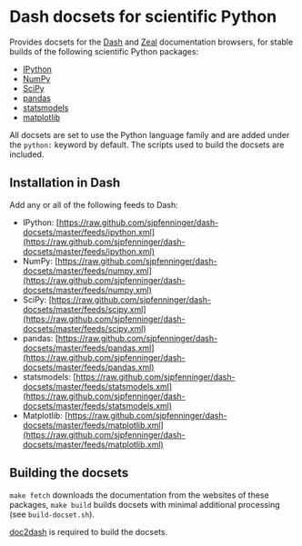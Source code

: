 # Dash docsets for scientific Python

Provides docsets for the [Dash](http://kapeli.com/dash) and [Zeal](http://zealdocs.org/) documentation browsers, for stable builds of the following scientific Python packages:

* [IPython](http://ipython.org/ipython-doc/stable/)
* [NumPy](http://docs.scipy.org/doc/numpy/)
* [SciPy](http://docs.scipy.org/doc/scipy/reference/)
* [pandas](http://pandas.pydata.org/pandas-docs/stable/)
* [statsmodels](http://statsmodels.sourceforge.net/stable/)
* [matplotlib](http://matplotlib.org/)

All docsets are set to use the Python language family and are added under the `python:` keyword by default. The scripts used to build the docsets are included.

## Installation in Dash

Add any or all of the following feeds to Dash:

* IPython: [https://raw.github.com/sjpfenninger/dash-docsets/master/feeds/ipython.xml](https://raw.github.com/sjpfenninger/dash-docsets/master/feeds/ipython.xml)
* NumPy: [https://raw.github.com/sjpfenninger/dash-docsets/master/feeds/numpy.xml](https://raw.github.com/sjpfenninger/dash-docsets/master/feeds/numpy.xml)
* SciPy: [https://raw.github.com/sjpfenninger/dash-docsets/master/feeds/scipy.xml](https://raw.github.com/sjpfenninger/dash-docsets/master/feeds/scipy.xml)
* pandas: [https://raw.github.com/sjpfenninger/dash-docsets/master/feeds/pandas.xml](https://raw.github.com/sjpfenninger/dash-docsets/master/feeds/pandas.xml)
* statsmodels: [https://raw.github.com/sjpfenninger/dash-docsets/master/feeds/statsmodels.xml](https://raw.github.com/sjpfenninger/dash-docsets/master/feeds/statsmodels.xml)
* Matplotlib: [https://raw.github.com/sjpfenninger/dash-docsets/master/feeds/matplotlib.xml](https://raw.github.com/sjpfenninger/dash-docsets/master/feeds/matplotlib.xml)

## Building the docsets

`make fetch` downloads the documentation from the websites of these packages, `make build` builds docsets with minimal additional processing (see `build-docset.sh`).

[doc2dash](https://github.com/hynek/doc2dash) is required to build the docsets.
